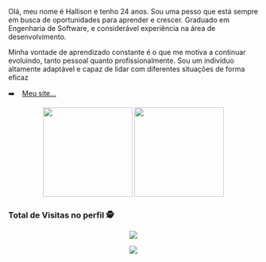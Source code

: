 <p>
Olá, meu nome é Hallison e tenho 24 anos. Sou uma pesso que está sempre em busca de oportunidades para aprender e crescer. Graduado em Engenharia de Software, e considerável experiência na área de desenvolvimento.

Minha vontade de aprendizado constante é o que me motiva a continuar evoluindo, tanto pessoal quanto profissionalmente. Sou um indivíduo altamente adaptável e capaz de lidar com diferentes situações de forma eficaz
</p>

➡️ ` ` [Meu site...](https://www.brancalhao.com.br)

<div align='center'>
  <img height="180em" src="https://github-readme-stats.vercel.app/api?username=hallisonbrancalhao&show_icons=true&theme=blue-green&include_all_commits=true&count_private=true"/>
  <img height="180em" src="https://github-readme-stats.vercel.app/api/top-langs/?username=hallisonbrancalhao&layout=compact&langs_count=7&theme=blue-green"/>
</div>

### Total de Visitas no perfil :detective: <br>

 <p align="center"> 
   <img alingn="center" src="https://profile-counter.glitch.me/hallisonbrancalhao/count.svg" />
 </p>
 
  <div align='center'>
<a height="150em" href="http://www.github.com/hallisonbrancalhao"><img src="https://github-readme-streak-stats.herokuapp.com/?user=hallisonbrancalhao&stroke=2ea043&background=171717&ring=3382ed&fire=3382ed&currStreakNum=0bd967&currStreakLabel=3382ed&sideNums=0bd967&sideLabels=3382ed&dates=0bd967&hide_border=true" /></a>
</div>
